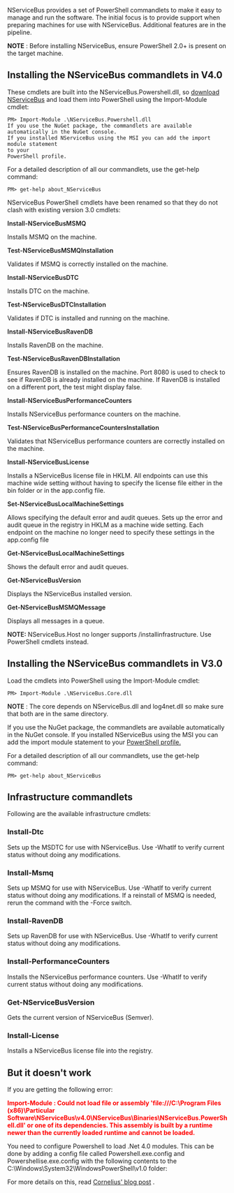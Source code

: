 <!--
title: "Managing NServiceBus Using PowerShell"
tags: ""
summary: "NServiceBus provides a set of PowerShell commandlets to make it easy to manage and run the software. The initial focus is to provide support when preparing machines for use with NServiceBus. Additional features are in the pipeline."
-->

NServiceBus provides a set of PowerShell commandlets to make it easy to manage and run the software. The initial focus is to provide support when preparing machines for use with NServiceBus. Additional features are in the pipeline.

**NOTE** : Before installing NServiceBus, ensure PowerShell 2.0+ is present on the target machine.

Installing the NServiceBus commandlets in V4.0
----------------------------------------------

These cmdlets are built into the NServiceBus.Powershell.dll, so
[download NServiceBus](http://particular.net/downloads) and load them into PowerShell using the Import-Module cmdlet:

    PM> Import-Module .\NServiceBus.Powershell.dll
    If you use the NuGet package, the commandlets are available automatically in the NuGet console. 
    If you installed NServiceBus using the MSI you can add the import module statement 
    to your 
    PowerShell profile.


For a detailed description of all our commandlets, use the get-help command:


    PM> get-help about_NServiceBus



NServiceBus PowerShell cmdlets have been renamed so that they do not clash with existing version 3.0 cmdlets:


<span style="font-weight: 600;">Install-NServiceBusMSMQ</span>

Installs MSMQ on the machine.

<span style="font-weight: 600;">Test-NServiceBusMSMQInstallation</span>

Validates if MSMQ is correctly installed on the machine.

<span style="font-weight: 600;">Install-NServiceBusDTC</span>

Installs DTC on the machine.

<span style="font-weight: 600;">Test-NServiceBusDTCInstallation</span>

Validates if DTC is installed and running on the machine.

<span style="font-weight: 600;">Install-NServiceBusRavenDB</span>

Installs RavenDB on the machine.

<span style="font-weight: 600;">Test-NServiceBusRavenDBInstallation</span>

Ensures RavenDB is installed on the machine. Port 8080 is used to check to see if RavenDB is already installed on the machine. If RavenDB is installed on a different port, the test might display false.

<span style="font-weight: 600;">Install-NServiceBusPerformanceCounters</span>

Installs NServiceBus performance counters on the machine.

<span style="font-weight: 600;">Test-NServiceBusPerformanceCountersInstallation</span>

Validates that NServiceBus performance counters are correctly installed on the machine.

<span style="font-weight: 600;">Install-NServiceBusLicense</span>

Installs a NServiceBus license file in HKLM. All endpoints can use this machine wide setting without having to specify the license file either in the bin folder or in the app.config file.

<span style="font-weight: 600;">Set-NServiceBusLocalMachineSettings</span>

Allows specifying the default error and audit queues. Sets up the error and audit queue in the registry in HKLM as a machine wide setting. Each endpoint on the machine no longer need to specify these settings in the app.config file

<span style="font-weight: 600;">Get-NServiceBusLocalMachineSettings</span>

Shows the default error and audit queues.

<span style="font-weight: 600;">Get-NServiceBusVersion</span>

Displays the NServiceBus installed version.

<span style="font-weight: 600;">Get-NServiceBusMSMQMessage</span>

Displays all messages in a queue.

<span style="font-weight: 600;">NOTE:</span> NServiceBus.Host no longer supports /installinfrastructure. Use PowerShell cmdlets instead.


Installing the NServiceBus commandlets in V3.0
----------------------------------------------

Load the cmdlets into PowerShell using the Import-Module cmdlet:


    PM> Import-Module .\NServiceBus.Core.dll


<span style="font-weight: 600;">NOTE</span> : The core depends on NServiceBus.dll and log4net.dll so make sure that both are in the same directory.

If you use the NuGet package, the commandlets are available automatically in the NuGet console. If you installed NServiceBus using the MSI you can add the import module statement to your [PowerShell profile.](http://www.howtogeek.com/50236/customizing-your-powershell-profile/)

For a detailed description of all our commandlets, use the get-help command:


    PM> get-help about_NServiceBus


Infrastructure commandlets
--------------------------

Following are the available infrastructure cmdlets:

### Install-Dtc

Sets up the MSDTC for use with NServiceBus. Use -WhatIf to verify current status without doing any modifications.

### Install-Msmq

Sets up MSMQ for use with NServiceBus. Use -WhatIf to verify current status without doing any modifications. If a reinstall of MSMQ is needed, rerun the command with the -Force switch.

### Install-RavenDB

Sets up RavenDB for use with NServiceBus. Use -WhatIf to verify current status without doing any modifications.

### Install-PerformanceCounters

Installs the NServiceBus performance counters. Use -WhatIf to verify current status without doing any modifications.

### Get-NServiceBusVersion

Gets the current version of NServiceBus (Semver).

### Install-License

Installs a NServiceBus license file into the registry.

<a id="fixit">But it doesn't work</a>
-------------------------------------

If you are getting the following error:

**<font color="#ff0000">Import-Module : Could not load file or assembly
'file:///C:\\Program Files (x86)\\Particular Software\\NServiceBus\\v4.0\\NServiceBus\\Binaries\\NServiceBus.PowerShell.dll' or one of its dependencies. This assembly is built by a runtime newer than the currently loaded runtime and cannot be loaded. </font>**

You need to configure Powershell to load .Net 4.0 modules. This can be done by adding a config file called Powershell.exe.config and Powershellise.exe.config with the following contents to the C:\\Windows\\System32\\WindowsPowerShell\\v1.0 folder:

<?xml version="1.0" ?>

 <configuration>

 <startup uselegacyv2runtimeactivationpolicy="true">

 <supportedruntime version="v4.0.30319"></supportedruntime>

 <supportedruntime version="v2.0.50727"></supportedruntime>

 </startup>

 </configuration>

For more details on this, read [Cornelius' blog post](http://www.cjvandyk.com/blog/lists/posts/post.aspx?id=287) .

